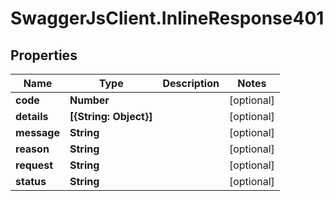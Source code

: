 # SwaggerJsClient.InlineResponse401

## Properties
Name | Type | Description | Notes
------------ | ------------- | ------------- | -------------
**code** | **Number** |  | [optional] 
**details** | **[{String: Object}]** |  | [optional] 
**message** | **String** |  | [optional] 
**reason** | **String** |  | [optional] 
**request** | **String** |  | [optional] 
**status** | **String** |  | [optional] 


